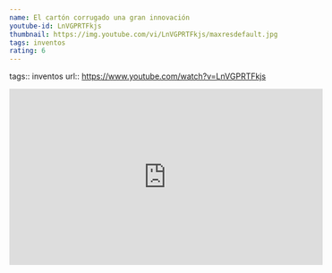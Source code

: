 ```yaml
---
name: El cartón corrugado una gran innovación
youtube-id: LnVGPRTFkjs
thumbnail: https://img.youtube.com/vi/LnVGPRTFkjs/maxresdefault.jpg
tags: inventos
rating: 6
---
```

tags:: inventos
url:: https://www.youtube.com/watch?v=LnVGPRTFkjs

<iframe width='560' height='315' src='https://www.youtube.com/embed/LnVGPRTFkjs' title='YouTube video player' frameborder='0' allow='accelerometer; autoplay; clipboard-write; encrypted-media; gyroscope; picture-in-picture; web-share' allowfullscreen></iframe>


